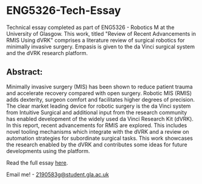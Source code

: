 # ENG5326-Tech-Essay
Technical essay completed as part of ENG5326 - Robotics M at the University of Glasgow. This work, titled "Review of Recent Advancements in RMIS Using dVRK" comprises a literature review of surgical robotics for minimally invasive surgery. Empasis is given to the da Vinci surgical system and the dVRK research platform. 

## Abstract: 
Minimally invasive surgery (MIS) has been shown to reduce patient trauma and accelerate recovery compared with open surgery. Robotic MIS (RMIS) adds dexterity, surgeon comfort and facilitates higher degrees of precision. The clear market leading device for robotic surgery is the da Vinci system from Intuitive Surgical and additional input from the research community has enabled development of the widely used da Vinci Research Kit (dVRK). In this report, recent advancements for RMIS are explored. This includes novel tooling mechanisms which integrate with the dVRK and a review on automation strategies for subordinate surgical tasks. This work showcases the research enabled by the dVRK and contributes some ideas for future developments using the platform.

Read the full essay [here](https://github.com/rossGardiner/ENG5326-Tech-Essay/blob/main/Robotics_Essay.pdf).

Email me! - 2190583g@student.gla.ac.uk
